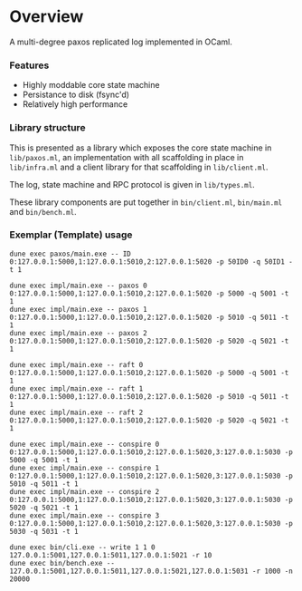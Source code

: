# Overview

A multi-degree paxos replicated log implemented in OCaml.

### Features

* Highly moddable core state machine
* Persistance to disk (fsync'd)
* Relatively high performance

### Library structure
This is presented as a library which exposes the core state machine in `lib/paxos.ml`, an implementation with all scaffolding in place in `lib/infra.ml` and a client library for that scaffolding in `lib/client.ml`.

The log, state machine and RPC protocol is given in `lib/types.ml`.

These library components are put together in `bin/client.ml`, `bin/main.ml` and `bin/bench.ml`.

### Exemplar (Template) usage

```
dune exec paxos/main.exe -- ID 0:127.0.0.1:5000,1:127.0.0.1:5010,2:127.0.0.1:5020 -p 50ID0 -q 50ID1 -t 1
```

```
dune exec impl/main.exe -- paxos 0 0:127.0.0.1:5000,1:127.0.0.1:5010,2:127.0.0.1:5020 -p 5000 -q 5001 -t 1
dune exec impl/main.exe -- paxos 1 0:127.0.0.1:5000,1:127.0.0.1:5010,2:127.0.0.1:5020 -p 5010 -q 5011 -t 1
dune exec impl/main.exe -- paxos 2 0:127.0.0.1:5000,1:127.0.0.1:5010,2:127.0.0.1:5020 -p 5020 -q 5021 -t 1

dune exec impl/main.exe -- raft 0 0:127.0.0.1:5000,1:127.0.0.1:5010,2:127.0.0.1:5020 -p 5000 -q 5001 -t 1
dune exec impl/main.exe -- raft 1 0:127.0.0.1:5000,1:127.0.0.1:5010,2:127.0.0.1:5020 -p 5010 -q 5011 -t 1
dune exec impl/main.exe -- raft 2 0:127.0.0.1:5000,1:127.0.0.1:5010,2:127.0.0.1:5020 -p 5020 -q 5021 -t 1

dune exec impl/main.exe -- conspire 0 0:127.0.0.1:5000,1:127.0.0.1:5010,2:127.0.0.1:5020,3:127.0.0.1:5030 -p 5000 -q 5001 -t 1
dune exec impl/main.exe -- conspire 1 0:127.0.0.1:5000,1:127.0.0.1:5010,2:127.0.0.1:5020,3:127.0.0.1:5030 -p 5010 -q 5011 -t 1
dune exec impl/main.exe -- conspire 2 0:127.0.0.1:5000,1:127.0.0.1:5010,2:127.0.0.1:5020,3:127.0.0.1:5030 -p 5020 -q 5021 -t 1
dune exec impl/main.exe -- conspire 3 0:127.0.0.1:5000,1:127.0.0.1:5010,2:127.0.0.1:5020,3:127.0.0.1:5030 -p 5030 -q 5031 -t 1
```

```
dune exec bin/cli.exe -- write 1 1 0 127.0.0.1:5001,127.0.0.1:5011,127.0.0.1:5021 -r 10
dune exec bin/bench.exe -- 127.0.0.1:5001,127.0.0.1:5011,127.0.0.1:5021,127.0.0.1:5031 -r 1000 -n 20000
```
